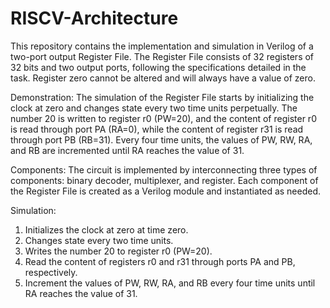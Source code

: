 # RISCV-Architecture

This repository contains the implementation and simulation in Verilog of a two-port output Register File. The Register File consists of 32 registers of 32 bits and two output ports, following the specifications detailed in the task. Register zero cannot be altered and will always have a value of zero.

Demonstration:
The simulation of the Register File starts by initializing the clock at zero and changes state every two time units perpetually. The number 20 is written to register r0 (PW=20), and the content of register r0 is read through port PA (RA=0), while the content of register r31 is read through port PB (RB=31). Every four time units, the values of PW, RW, RA, and RB are incremented until RA reaches the value of 31.

Components:
The circuit is implemented by interconnecting three types of components: binary decoder, multiplexer, and register. Each component of the Register File is created as a Verilog module and instantiated as needed.

Simulation:
1. Initializes the clock at zero at time zero.
2. Changes state every two time units.
3. Writes the number 20 to register r0 (PW=20).
4. Read the content of registers r0 and r31 through ports PA and PB, respectively.
5. Increment the values of PW, RW, RA, and RB every four time units until RA reaches the value of 31.

